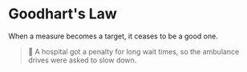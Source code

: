 # Goodhart's Law
When a measure becomes a target, it ceases to be a good one.
> 🏥 A hospital got a penalty for long wait times, so the ambulance drives were asked to slow down.

